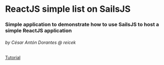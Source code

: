 # ReactJS simple list on SailsJS
### Simple application to demonstrate how to use SailsJS to host a simple ReactJS application
###### by César Antón Dorantes @ reicek

<a target="_blank" href="https://platzi.com/blog/reactjs-en-sailsjs/">Tutorial</a>
